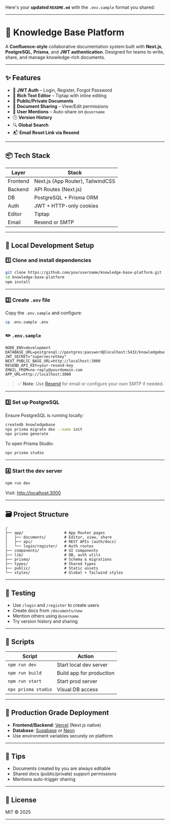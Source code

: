 Here's your **updated `README.md`** with the `.env.sample` format you shared:

---

# 🧠 Knowledge Base Platform

A **Confluence-style** collaborative documentation system built with **Next.js**, **PostgreSQL**, **Prisma**, and **JWT authentication**. Designed for teams to write, share, and manage knowledge-rich documents.

---

## ✨ Features

* 🔐 **JWT Auth** – Login, Register, Forgot Password
* 📝 **Rich Text Editor** – Tiptap with inline editing
* 📂 **Public/Private Documents**
* 🔗 **Document Sharing** – View/Edit permissions
* 🧠 **User Mentions** – Auto-share on `@username`
* 🕓 **Version History**
* 🔍 **Global Search**
* 📬 **Email Reset Link via Resend**

---

## 📦 Tech Stack

| Layer    | Stack                             |
| -------- | --------------------------------- |
| Frontend | Next.js (App Router), TailwindCSS |
| Backend  | API Routes (Next.js)              |
| DB       | PostgreSQL + Prisma ORM           |
| Auth     | JWT + HTTP-only cookies           |
| Editor   | Tiptap                            |
| Email    | Resend or SMTP                    |

---

## 🚀 Local Development Setup

### 1️⃣ Clone and install dependencies

```bash
git clone https://github.com/yourusername/knowledge-base-platform.git
cd knowledge-base-platform
npm install
```

---

### 2️⃣ Create `.env` file

Copy the `.env.sample` and configure:

```bash
cp .env.sample .env
```

### ✏️ `.env.sample`

```env
NODE_ENV=development
DATABASE_URL=postgresql://postgres:password@localhost:5432/knowledgebase
JWT_SECRET="supersecretkey"
NEXT_PUBLIC_BASE_URL=http://localhost:3000
RESEND_API_KEY=your-resend-key
EMAIL_FROM=no-reply@yourdomain.com
APP_URL=http://localhost:3000
```

> ✅ **Note**: Use [Resend](https://resend.com/) for email or configure your own SMTP if needed.

---

### 3️⃣ Set up PostgreSQL

Ensure PostgreSQL is running locally:

```bash
createdb knowledgebase
npx prisma migrate dev --name init
npx prisma generate
```

To open Prisma Studio:

```bash
npx prisma studio
```

---

### 4️⃣ Start the dev server

```bash
npm run dev
```

Visit: [http://localhost:3000](http://localhost:3000)

---

## 🗃 Project Structure

```
/
├── app/                  # App Router pages
│   ├── documents/        # Editor, view, share
│   ├── api/              # REST APIs (auth/docs)
│   └── login/register/   # Auth routes
├── components/           # UI components
├── lib/                  # DB, auth utils
├── prisma/               # Schema & migrations
├── types/                # Shared types
├── public/               # Static assets
└── styles/               # Global + Tailwind styles
```

---

## 🧪 Testing

* Use `/login` and `/register` to create users
* Create docs from `/documents/new`
* Mention others using `@username`
* Try version history and sharing

---

## 🧾 Scripts

| Script              | Action                   |
| ------------------- | ------------------------ |
| `npm run dev`       | Start local dev server   |
| `npm run build`     | Build app for production |
| `npm run start`     | Start prod server        |
| `npx prisma studio` | Visual DB access         |

---

## 🚢 Production Grade Deployment

* **Frontend/Backend**: [Vercel](https://vercel.com/) (Next.js native)
* **Database**: [Supabase](https://supabase.io/) or [Neon](https://neon.tech/)
* Use environment variables securely on platform

---

## 🧠 Tips

* Documents created by you are always editable
* Shared docs (public/private) support permissions
* Mentions auto-trigger sharing

---

## 📄 License

MIT © 2025 

---


